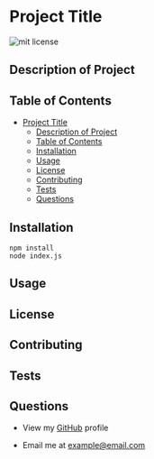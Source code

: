 # Project Title

![mit license](https://img.shields.io/badge/license-MIT-green)

## Description of Project

## Table of Contents

- [Project Title](#project-title)
  - [Description of Project](#description-of-project)
  - [Table of Contents](#table-of-contents)
  - [Installation](#installation)
  - [Usage](#usage)
  - [License](#license)
  - [Contributing](#contributing)
  - [Tests](#tests)
  - [Questions](#questions)

## Installation

```
npm install
node index.js
```

## Usage

## License

## Contributing

## Tests

## Questions

- View my [GitHub]() profile

- Email me at example@email.com
